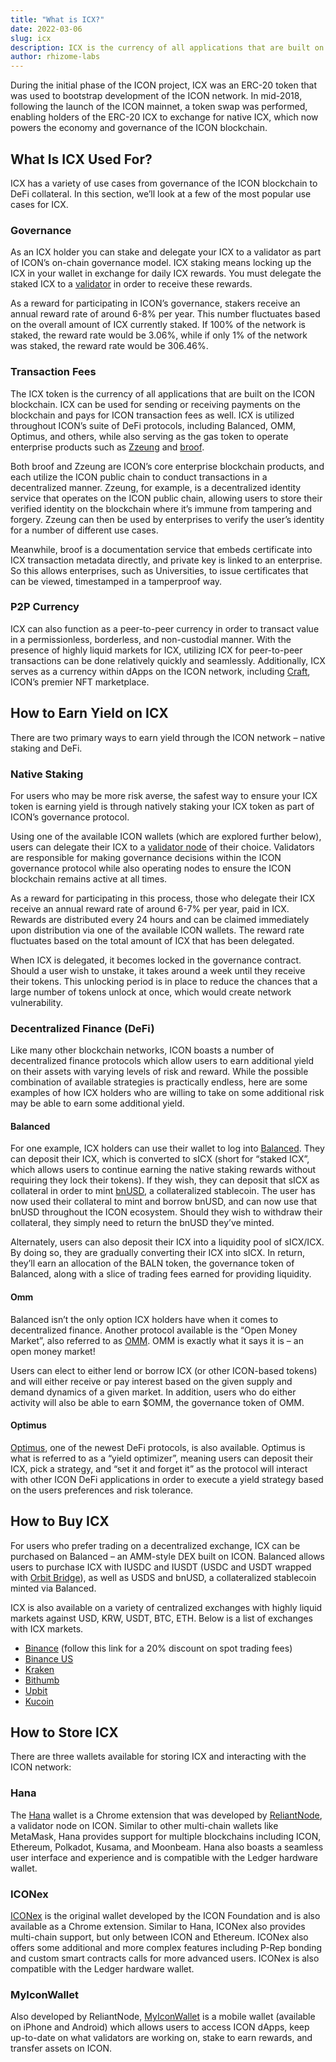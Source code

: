```yaml
---
title: "What is ICX?"
date: 2022-03-06
slug: icx
description: ICX is the currency of all applications that are built on the ICON blockchain.
author: rhizome-labs
---
```


During the initial phase of the ICON project, ICX was an ERC-20 token that was used to bootstrap development of the ICON network. In mid-2018, following the launch of the ICON mainnet, a token swap was performed, enabling holders of the ERC-20 ICX to exchange for native ICX, which now powers the economy and governance of the ICON blockchain.

## What Is ICX Used For?

ICX has a variety of use cases from governance of the ICON blockchain to DeFi collateral. In this section, we’ll look at a few of the most popular use cases for ICX.

### Governance

As an ICX holder you can stake and delegate your ICX to a validator as part of ICON’s on-chain governance model. ICX staking means locking up the ICX in your wallet in exchange for daily ICX rewards. You must delegate the staked ICX to a [validator](/glossary/validator-node/) in order to receive these rewards.

As a reward for participating in ICON’s governance, stakers receive an annual reward rate of around 6-8% per year. This number fluctuates based on the overall amount of ICX currently staked. If 100% of the network is staked, the reward rate would be 3.06%, while if only 1% of the network was staked, the reward rate would be 306.46%.

### Transaction Fees

The ICX token is the currency of all applications that are built on the ICON blockchain. ICX can be used for sending or receiving payments on the blockchain and pays for ICON transaction fees as well. ICX is utilized throughout ICON’s suite of DeFi protocols, including Balanced, OMM, Optimus, and others, while also serving as the gas token to operate enterprise products such as [Zzeung](https://www.iconloop.com/en/zzeung/) and [broof](https://www.broof.io).

Both broof and Zzeung are ICON’s core enterprise blockchain products, and each utilize the ICON public chain to conduct transactions in a decentralized manner. Zzeung, for example, is a decentralized identity service that operates on the ICON public chain, allowing users to store their verified identity on the blockchain where it’s immune from tampering and forgery. Zzeung can then be used by enterprises to verify the user’s identity for a number of different use cases.

Meanwhile, broof is a documentation service that embeds certificate into ICX transaction metadata directly, and private key is linked to an enterprise. So this allows enterprises, such as Universities, to issue certificates that can be viewed, timestamped in a tamperproof way.

### P2P Currency

ICX can also function as a peer-to-peer currency in order to transact value in a permissionless, borderless, and non-custodial manner. With the presence of highly liquid markets for ICX, utilizing ICX for peer-to-peer transactions can be done relatively quickly and seamlessly. Additionally, ICX serves as a currency within dApps on the ICON network, including [Craft](https://craft.network), ICON’s premier NFT marketplace.

## How to Earn Yield on ICX

There are two primary ways to earn yield through the ICON network – native staking and DeFi.

### Native Staking

For users who may be more risk averse, the safest way to ensure your ICX token is earning yield is through natively staking your ICX token as part of ICON’s governance protocol. 

Using one of the available ICON wallets (which are explored further below), users can delegate their ICX to a [validator node](/glossary/validator-node/) of their choice. Validators are responsible for making governance decisions within the ICON governance protocol while also operating nodes to ensure the ICON blockchain remains active at all times. 

As a reward for participating in this process, those who delegate their ICX receive an annual reward rate of around 6-7% per year, paid in ICX. Rewards are distributed every 24 hours and can be claimed immediately upon distribution via one of the available ICON wallets. The reward rate fluctuates based on the total amount of ICX that has been delegated. 

When ICX is delegated, it becomes locked in the governance contract. Should a user wish to unstake, it takes around a week until they receive their tokens. This unlocking period is in place to reduce the chances that a large number of tokens unlock at once, which would create network vulnerability. 

### Decentralized Finance (DeFi)

Like many other blockchain networks, ICON boasts a number of decentralized finance protocols which allow users to earn additional yield on their assets with varying levels of risk and reward. While the possible combination of available strategies is practically endless, here are some examples of how ICX holders who are willing to take on some additional risk may be able to earn some additional yield.

#### Balanced

For one example, ICX holders can use their wallet to log into [Balanced](https://balanced.network). They can deposit their ICX, which is converted to sICX (short for “staked ICX”, which allows users to continue earning the native staking rewards without requiring they lock their tokens). If they wish, they can deposit that sICX as collateral in order to mint [bnUSD](https://balanced.network/stablecoin/), a collateralized stablecoin. The user has now used their collateral to mint and borrow bnUSD, and can now use that bnUSD throughout the ICON ecosystem. Should they wish to withdraw their collateral, they simply need to return the bnUSD they’ve minted. 

Alternately, users can also deposit their ICX into a liquidity pool of sICX/ICX. By doing so, they are gradually converting their ICX into sICX. In return, they’ll earn an allocation of the BALN token, the governance token of Balanced, along with a slice of trading fees earned for providing liquidity. 

#### Omm

Balanced isn’t the only option ICX holders have when it comes to decentralized finance. Another protocol available is the “Open Money Market”, also referred to as [OMM](https://omm.finance). OMM is exactly what it says it is – an open money market!

Users can elect to either lend or borrow ICX (or other ICON-based tokens) and will either receive or pay interest based on the given supply and demand dynamics of a given market. In addition, users who do either activity will also be able to earn $OMM, the governance token of OMM.

#### Optimus

[Optimus](https://www.optimusfinance.network/), one of the newest DeFi protocols, is also available. Optimus is what is referred to as a “yield optimizer”, meaning users can deposit their ICX, pick a strategy, and “set it and forget it” as the protocol will interact with other ICON DeFi applications in order to execute a yield strategy based on the users preferences and risk tolerance.

## How to Buy ICX

For users who prefer trading on a decentralized exchange, ICX can be purchased on Balanced – an AMM-style DEX built on ICON. Balanced allows users to purchase ICX with IUSDC and IUSDT (USDC and USDT wrapped with [Orbit Bridge](https://bridge.orbitchain.io)), as well as USDS and bnUSD, a collateralized stablecoin minted via Balanced.

ICX is also available on a variety of centralized exchanges with highly liquid markets against USD, KRW, USDT, BTC, ETH. Below is a list of exchanges with ICX markets.

* [Binance](https://www.binance.com/en/trade/ICX_USDT?ref=MK6CWOPI) (follow this link for a 20% discount on spot trading fees)
* [Binance US](https://binance.us/en/trade/pro/ICX_USD)
* [Kraken](https://www.kraken.com/prices/icx-icon-price-chart/usd-us-dollar?interval=1m)
* [Bithumb](https://en.bithumb.com/trade/order/ICX_KRW)
* [Upbit](https://upbit.com/exchange?code=CRIX.UPBIT.KRW-ICX)
* [Kucoin](https://www.kucoin.com/trade/ICX-USDT)

## How to Store ICX

There are three wallets available for storing ICX and interacting with the ICON network:

### Hana

The [Hana](https://chrome.google.com/webstore/detail/hana/jfdlamikmbghhapbgfoogdffldioobgl) wallet is a Chrome extension that was developed by [ReliantNode](https://www.reliantnode.com), a validator node on ICON. Similar to other multi-chain wallets like MetaMask, Hana provides support for multiple blockchains including ICON, Ethereum, Polkadot, Kusama, and Moonbeam. Hana also boasts a seamless user interface and experience and is compatible with the Ledger hardware wallet.

### ICONex

[ICONex](https://chrome.google.com/webstore/detail/iconex/flpiciilemghbmfalicajoolhkkenfel?hl=en) is the original wallet developed by the ICON Foundation and is also available as a Chrome extension. Similar to Hana, ICONex also provides multi-chain support, but only between ICON and Ethereum. ICONex also offers some additional and more complex features including P-Rep bonding and custom smart contracts calls for more advanced users. ICONex is also compatible with the Ledger hardware wallet.

### MyIconWallet

Also developed by ReliantNode, [MyIconWallet](http://myiconwallet.com) is a mobile wallet (available on iPhone and Android) which allows users to access ICON dApps, keep up-to-date on what validators are working on, stake to earn rewards, and transfer assets on ICON.